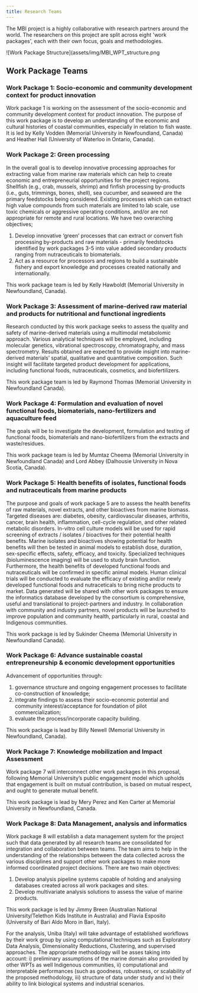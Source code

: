 ```yaml
---
title: Research Teams
---
```


The MBI project is a highly collaborative with research partners around the world. The researchers on this project are split across eight 'work packages', each with their own focus, goals and methodologies.

![Work Package Structure](assets/img/MBI_WPT_structure.png

## Work Package Teams

### Work Package 1: Socio-economic and community development context for product innovation
Work package 1 is working on the assessment of the socio-economic and community development context for product innovation. The purpose of this work package is to develop an understanding of the economic and cultural histories of coastal communities, especially in relation to fish waste. It is led by Kelly Vodden (Memorial University in Newfoundland, Canada) and Heather Hall (University of Waterloo in Ontario, Canada).


### Work Package 2: Green processing
In the overall goal is to develop innovative processing approaches for extracting value from marine raw materials which can help to create economic and entrepreneurial opportunities for the project regions. Shellfish (e.g., crab, mussels, shrimp) and finfish processing by-products (i.e., guts, trimmings, bones, shell), sea cucumber, and seaweed are the primary feedstocks being considered. Existing processes which can extract high value compounds from such materials are limited to lab scale, use toxic chemicals or aggressive operating conditions, and/or are not appropriate for remote and rural locations. We have two overarching objectives; 
1) Develop innovative ‘green’ processes that can extract or convert fish processing by-products and raw materials - primarily feedstocks identified by work packages 3-5 into value added secondary products ranging from nutraceuticals to biomaterials. 
2) Act as a resource for processors and regions to build a sustainable fishery and export knowledge and processes created nationally and internationally. 

This work package team is led by Kelly Hawboldt (Memorial University in Newfoundland, Canada).

### Work Package 3: Assessment of marine-derived raw material and products for nutritional and functional ingredients
Research conducted by this work package seeks to assess the quality and safety of marine-derived materials using a multimodal metabolomic approach. Various analytical techniques will be employed, including molecular genetics, vibrational spectroscopy, chromatography, and mass spectrometry. Results obtained are expected to provide insight into marine-derived materials’ spatial, qualitative and quantitative composition. Such insight will facilitate targeted product development for applications, including functional foods, nutraceuticals, cosmetics, and biofertilizers.

This work package team is led by Raymond Thomas (Memorial University in Newfoundland Canada).

### Work Package 4: Formulation and evaluation of novel functional foods, biomaterials, nano-fertilizers and aquaculture feed
The goals will be to investigate the development, formulation and testing of functional foods, biomaterials and nano-biofertilizers from the extracts and waste/residues. 

This work package team is led by Mumtaz Cheema (Memorial University in Newfoundland Canada) and Lord Abbey (Dalhousie University in Nova Scotia, Canada).

### Work Package 5: Health benefits of isolates, functional foods and nutraceuticals from marine products
The purpose and goals of work package 5 are to assess the health benefits of raw materials, novel extracts, and other bioactives from marine biomass. Targeted diseases are: diabetes, obesity, cardiovascular diseases, arthritis, cancer, brain health, inflammation, cell-cycle regulation, and other related metabolic disorders. In-vitro cell culture models will be used for rapid screening of extracts / isolates / bioactives for their potential health benefits. Marine isolates and bioactives showing potential for health benefits will then be tested in animal models to establish dose, duration, sex-specific effects, safety, efficacy, and toxicity. Specialized techniques (bioluminescence imaging) will be used to study brain function. Furthermore, the health benefits of developed functional foods and nutraceuticals will be confirmed in specific animal models. Human clinical trials will be conducted to evaluate the efficacy of existing and/or newly developed functional foods and nutraceticals to bring niche products to market. Data generated will be shared with other work packages to ensure the informatics database developed by the consortium is comprehensive, useful and translational to project-partners and industry. In collaboration with community and industry partners, novel products will be launched to improve population and community health, particularly in rural, coastal and Indigenous communities.

This work package is led by Sukinder Cheema (Memorial University in Newfoundland Canada).

### Work Package 6: Advance sustainable coastal entrepreneurship & economic development opportunities
Advancement of opportunities through:
1) governance structure and ongoing engagement processes to facilitate co-construction of knowledge; 
2) integrate findings to assess their socio-economic potential and community interest/acceptance for foundation of pilot commercialization; 
3) evaluate the process/incorporate capacity building.

This work package is lead by Billy Newell (Memorial University in Newfoundland, Canada).

### Work Package 7: Knowledge mobilization and Impact Assessment
Work package 7 will interconnect other work packages in this proposal, following Memorial University’s public engagement model which upholds that engagement is built on mutual contribution, is based on mutual respect, and ought to generate mutual benefit.

This work package is lead by Mery Perez and Ken Carter at Memorial University in Newfoundland, Canada.

### Work Package 8: Data Management, analysis and informatics
Work package 8 will establish a data management system for the project such that data generated by all research teams are consolidated for integration and collaboration between teams. The team aims to help in the understanding of the relationships between the data collected across the various disciplines and support other work packages to make more informed coordinated project decisions. There are two main objectives:
1) Develop analysis pipeline systems capable of holding and analysing databases created across all work packages and sites.
2) Develop multivariate analysis solutions to assess the value of marine products.

This work package is led by Jimmy Breen (Australian National University/Telethon Kids Institute in Australia) and Flavia Esposito (University of Bari Aldo Moro in Bari, Italy). 

For the analysis, Uniba (Italy) will take advantage of established workflows by their work group by using computational techniques such as Exploratory Data Analysis, Dimensionality Reductions, Clustering, and supervised approaches. The appropriate methodology will be asses taking into account: 
i) preliminary assumptions of the marine domain also provided by other WPTs as well Indigenous communities, 
ii) computational and interpretable performances (such as goodness, robustness, or scalability of the proposed methodology, 
iii) structure of data under study and 
iv) their ability to link biological systems and industrial scenarios.

